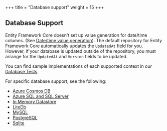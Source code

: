 +++
title = "Database support"
weight = 15
+++

## Database Support

Entity Framework Core doesn't set up value generation for date/time columns.  (See [Date/time value generation](https://learn.microsoft.com/ef/core/modeling/generated-properties?tabs=data-annotations#datetime-value-generation)).  The default repository for Entity Framework Core automatically updates the `UpdatedAt` field for you.  However, if your database is updated outside of the repository, you  must arrange for the `UpdatedAt` and `Version` fields to be updated.

You can find sample implementations of each supported context in our [Database Tests](https://github.com/CommunityToolkit/Datasync/tree/main/tests/CommunityToolkit.Datasync.TestCommon/Databases).

For specific database support, see the following:

* [Azure Cosmos DB](./cosmos.md)
* [Azure SQL and SQL Server](./azuresql.md)
* [In Memory Datastore](./in-memory.md)
* [LiteDb](./litedb.md)
* [MySQL](./mysql.md)
* [PostgreSQL](./postgresql.md)
* [Sqlite](./sqlite.md)